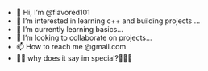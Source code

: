 - 👋 Hi, I’m @flavored101
- 👀 I’m interested in learning c++ and building projects ...
- 🌱 I’m currently learning basics...
- 💞️ I’m looking to collaborate on projects...
- 📫 How to reach me @gmail.com
- 🤦‍♂️ why does it say im special?🤣😂😂  
<!---
flavored101/flavored101 is a ✨ special ✨ repository because its `README.md` (this file) appears on your GitHub profile.
You can click the Preview link to take a look at your changes.
--->
